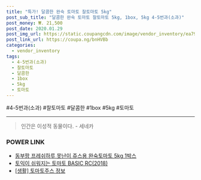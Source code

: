 ```yaml
--- 
title: "특가! 달콤한 완숙 토마토 찰토마토 5kg" 
post_sub_title: "달콤한 완숙 토마토 찰토마토 5kg, 1box, 5kg 4-5번과(소과)" 
post_money: ₩. 21,500 
post_date: 2020.01.29 
post_img_url: https://static.coupangcdn.com/image/vendor_inventory/ea79/8bf434a58613ab00c2172008e8ca88285b5a1531d09673841635c819e70e.jpg 
post_link_url: https://coupa.ng/bnHVBb 
categories: 
  - vendor_inventory 
tags: 
  - 4-5번과(소과) 
  - 찰토마토 
  - 달콤한 
  - 1box 
  - 5kg 
  - 토마토 
--- 
```

  #4-5번과(소과) #찰토마토 #달콤한 #1box #5kg #토마토 
<hr> 

> 인간은 이성적 동물이다. - 세네카 


### POWER LINK

* <a href="https://blog.naver.com/fasyy4321/221789243453" target="_blank">동부팜 프레쉬하루 못난이 쥬스용 완숙토마토 5kg 1박스</a>
* <a href="https://blog.naver.com/fasyy4321/221783384919" target="_blank">토익이 쉬워지는 토마토 BASIC RC(2018)</a>
* <a href="https://blog.naver.com/santokki14/221774055783" target="_blank"> [생활] 토마토주스 정보 </a>
